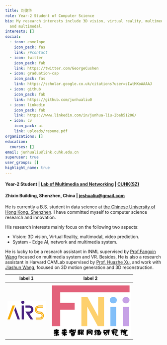 ```yaml
---
title: 刘俊华
role: Year-2 Student of Computer Science
bio: My research interests include 3D vision, virtual reality, multimedia system
  and multimodal.
interests: []
social:
  - icon: envelope
    icon_pack: fas
    link: /#contact
  - icon: twitter
    icon_pack: fab
    link: https://twitter.com/GeorgeCushen
  - icon: graduation-cap
    icon_pack: fas
    link: https://scholar.google.co.uk/citations?user=sIwtMXoAAAAJ
  - icon: github
    icon_pack: fab
    link: https://github.com/junhualiu0
  - icon: linkedin
    icon_pack: fab
    link: https://www.linkedin.com/in/junhua-liu-2bab51206/
  - icon: cv
    icon_pack: ai
    link: uploads/resume.pdf
organizations: []
education:
  courses: []
email: junhualiu@link.cuhk.edu.cn
superuser: true
user_groups: []
highlight_name: true
---
```

#### Year-2 Student | [Lab of Multimedia and Networking](<>) | [CUHK(SZ)](<>)

#### Zhixin Building, Shenzhen, China | jeshualiu@gmail.com

He is currently a B.S. student in data science at [the Chinese University of Hong Kong, Shenzhen](https://www.cuhk.edu.cn). I have committed myself to computer science research and innovation. 

His research interests mainly focus on the following two aspects:

* Vision: 3D vision, Virtual Reality, multimodal, video prediction.
* System - Edge AI, network and multimedia system.

He is lucky to be a research assistant in INML supervised by [Prof.Fangxin Wang](https://mypage.cuhk.edu.cn/academics/wangfangxin/publications.html) focused on multimedia system and VR. Besides, He is also a research assistant in Harvard CAMLab supervised by [Prof. Huazhe Xu](http://hxu.rocks/), and work with [Jiashun Wang](https://jiashunwang.github.io/), focused on 3D motion generation and 3D reconstruction.

label 1 | label 2
--- | ---
![](airs-2-.png) | ![](fniilogo-2-.png)
